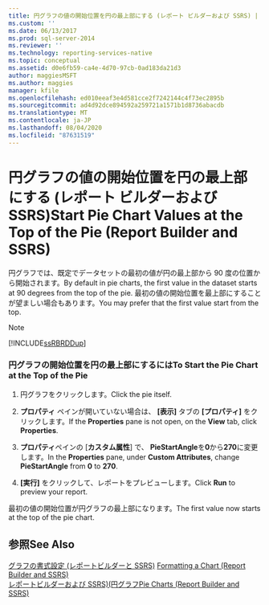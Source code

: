 ```yaml
---
title: 円グラフの値の開始位置を円の最上部にする (レポート ビルダーおよび SSRS) | Microsoft Docs
ms.custom: ''
ms.date: 06/13/2017
ms.prod: sql-server-2014
ms.reviewer: ''
ms.technology: reporting-services-native
ms.topic: conceptual
ms.assetid: d0e6fb59-ca4e-4d70-97cb-0ad183da21d3
author: maggiesMSFT
ms.author: maggies
manager: kfile
ms.openlocfilehash: ed010eeaf3e4d581cce2f7242144c4f73ec2895b
ms.sourcegitcommit: ad4d92dce894592a259721a1571b1d8736abacdb
ms.translationtype: MT
ms.contentlocale: ja-JP
ms.lasthandoff: 08/04/2020
ms.locfileid: "87631519"
---
```

# <a name="start-pie-chart-values-at-the-top-of-the-pie-report-builder-and-ssrs"></a><span data-ttu-id="00a66-102">円グラフの値の開始位置を円の最上部にする (レポート ビルダーおよび SSRS)</span><span class="sxs-lookup"><span data-stu-id="00a66-102">Start Pie Chart Values at the Top of the Pie (Report Builder and SSRS)</span></span>
  <span data-ttu-id="00a66-103">円グラフでは、既定でデータセットの最初の値が円の最上部から 90 度の位置から開始されます。</span><span class="sxs-lookup"><span data-stu-id="00a66-103">By default in pie charts, the first value in the dataset starts at 90 degrees from the top of the pie.</span></span> <span data-ttu-id="00a66-104">最初の値の開始位置を最上部にすることが望ましい場合もあります。</span><span class="sxs-lookup"><span data-stu-id="00a66-104">You may prefer that the first value start from the top.</span></span>  
  
> [!NOTE]  
>  [!INCLUDE[ssRBRDDup](../../includes/ssrbrddup-md.md)]  
  
### <a name="to-start-the-pie-chart-at-the-top-of-the-pie"></a><span data-ttu-id="00a66-105">円グラフの開始位置を円の最上部にするには</span><span class="sxs-lookup"><span data-stu-id="00a66-105">To Start the Pie Chart at the Top of the Pie</span></span>  
  
1.  <span data-ttu-id="00a66-106">円グラフをクリックします。</span><span class="sxs-lookup"><span data-stu-id="00a66-106">Click the pie itself.</span></span>  
  
2.  <span data-ttu-id="00a66-107">**プロパティ** ペインが開いていない場合は、 **[表示]** タブの **[プロパティ]** をクリックします。</span><span class="sxs-lookup"><span data-stu-id="00a66-107">If the **Properties** pane is not open, on the **View** tab, click **Properties**.</span></span>  
  
3.  <span data-ttu-id="00a66-108">**プロパティ**ペインの [**カスタム属性**] で、 **PieStartAngle**を**0**から**270**に変更します。</span><span class="sxs-lookup"><span data-stu-id="00a66-108">In the **Properties** pane, under **Custom Attributes**, change **PieStartAngle** from **0** to **270**.</span></span>  
  
4.  <span data-ttu-id="00a66-109">**[実行]** をクリックして、レポートをプレビューします。</span><span class="sxs-lookup"><span data-stu-id="00a66-109">Click **Run** to preview your report.</span></span>  
  
 <span data-ttu-id="00a66-110">最初の値の開始位置が円グラフの最上部になります。</span><span class="sxs-lookup"><span data-stu-id="00a66-110">The first value now starts at the top of the pie chart.</span></span>  
  
## <a name="see-also"></a><span data-ttu-id="00a66-111">参照</span><span class="sxs-lookup"><span data-stu-id="00a66-111">See Also</span></span>  
 <span data-ttu-id="00a66-112">[グラフの書式設定 &#40;レポートビルダーと SSRS&#41;](formatting-a-chart-report-builder-and-ssrs.md) </span><span class="sxs-lookup"><span data-stu-id="00a66-112">[Formatting a Chart &#40;Report Builder and SSRS&#41;](formatting-a-chart-report-builder-and-ssrs.md) </span></span>  
 [<span data-ttu-id="00a66-113">レポートビルダーおよび SSRS&#41;&#40;円グラフ</span><span class="sxs-lookup"><span data-stu-id="00a66-113">Pie Charts &#40;Report Builder and SSRS&#41;</span></span>](charts-report-builder-and-ssrs.md)  
  
  
